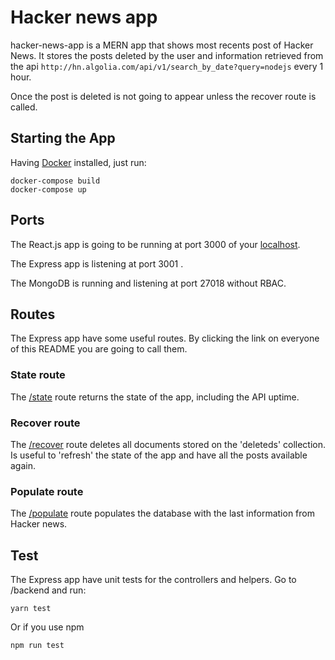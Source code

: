 # Hacker news app

hacker-news-app is a MERN app that shows most recents post of Hacker News. It stores the posts deleted by the user and information retrieved from the api `http://hn.algolia.com/api/v1/search_by_date?query=nodejs` every 1 hour.

Once the post is deleted is not going to appear unless the recover route is called.

## Starting the App

Having [Docker](https://docs.docker.com/install/) installed, just run:

````
docker-compose build
docker-compose up
````
## Ports
The React.js app is going to be running at port 3000 of your [localhost](http://localhost:3000).

The Express app is listening at port 3001 .

The MongoDB is running and listening at port 27018 without RBAC.

## Routes

The Express app have some useful routes. By clicking the link on everyone of this README you are going to call them.

### State route
The [/state](http://localhost:3001/state) route returns the state of the app, including the API uptime.

### Recover route

The [/recover](http://localhost:3001/recover) route deletes all documents stored on the 'deleteds' collection. Is useful to 'refresh' the state of the app and have all the posts available again.

### Populate route

The [/populate](http://localhost:3001/populate) route populates the database with the last information from Hacker news.

## Test

The Express app have unit tests for the controllers and helpers. Go to /backend and run:
````
yarn test
````

Or if you use npm
````
npm run test
````
